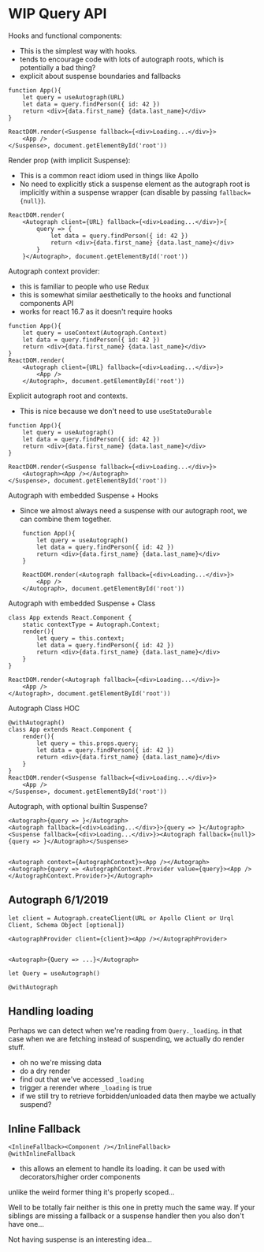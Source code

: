# WIP Query API

Hooks and functional components:

- This is the simplest way with hooks. 
- tends to encourage code with lots of autograph roots, which is potentially a bad thing?
- explicit about suspense boundaries and fallbacks

```
function App(){
    let query = useAutograph(URL)
    let data = query.findPerson({ id: 42 })
    return <div>{data.first_name} {data.last_name}</div>
}

ReactDOM.render(<Suspense fallback={<div>Loading...</div>}>
    <App />
</Suspense>, document.getElementById('root'))
```

Render prop (with implicit Suspense):

- This is a common react idiom used in things like Apollo
- No need to explicitly stick a suspense element as the autograph root is implicitly within a suspense wrapper (can disable by passing `fallback={null}`). 

```
ReactDOM.render(
    <Autograph client={URL} fallback={<div>Loading...</div>}>{
        query => {
            let data = query.findPerson({ id: 42 })
            return <div>{data.first_name} {data.last_name}</div>
        }
    }</Autograph>, document.getElementById('root'))
```

Autograph context provider:

- this is familiar to people who use Redux
- this is somewhat similar aesthetically to the hooks and functional components API
- works for react 16.7 as it doesn't require hooks

```
function App(){
    let query = useContext(Autograph.Context)
    let data = query.findPerson({ id: 42 })
    return <div>{data.first_name} {data.last_name}</div>
}
ReactDOM.render(
    <Autograph client={URL} fallback={<div>Loading...</div>}>
        <App />
    </Autograph>, document.getElementById('root'))
```


















Explicit autograph root and contexts.

- This is nice because we don't need to use `useStateDurable`

```
function App(){
    let query = useAutograph()
    let data = query.findPerson({ id: 42 })
    return <div>{data.first_name} {data.last_name}</div>
}

ReactDOM.render(<Suspense fallback={<div>Loading...</div>}>
    <Autograph><App /></Autograph>
</Suspense>, document.getElementById('root'))
```

Autograph with embedded Suspense + Hooks

- Since we almost always need a suspense with our autograph root, we can combine them together.

```
    function App(){
        let query = useAutograph()
        let data = query.findPerson({ id: 42 })
        return <div>{data.first_name} {data.last_name}</div>
    }

    ReactDOM.render(<Autograph fallback={<div>Loading...</div>}>
        <App />
    </Autograph>, document.getElementById('root'))
```

Autograph with embedded Suspense + Class

    class App extends React.Component {
        static contextType = Autograph.Context;
        render(){
            let query = this.context;
            let data = query.findPerson({ id: 42 })
            return <div>{data.first_name} {data.last_name}</div>
        }
    }

    ReactDOM.render(<Autograph fallback={<div>Loading...</div>}>
        <App />
    </Autograph>, document.getElementById('root'))


Autograph Class HOC

    @withAutograph()
    class App extends React.Component {
        render(){
            let query = this.props.query;
            let data = query.findPerson({ id: 42 })
            return <div>{data.first_name} {data.last_name}</div>
        }
    }
    ReactDOM.render(<Suspense fallback={<div>Loading...</div>}>
        <App />
    </Suspense>, document.getElementById('root'))


Autograph, with optional builtin Suspense?

    <Autograph>{query => }</Autograph>
    <Autograph fallback={<div>Loading...</div>}>{query => }</Autograph>
    <Suspense fallback={<div>Loading...</div>}><Autograph fallback={null}>{query => }</Autograph></Suspense>


    <Autograph context={AutographContext}><App /></Autograph>
    <Autograph>{query => <AutographContext.Provider value={query}><App /></AutographContext.Provider>}</Autograph>








## Autograph 6/1/2019

    let client = Autograph.createClient(URL or Apollo Client or Urql Client, Schema Object [optional])

    <AutographProvider client={client}><App /></AutographProvider>


    <Autograph>{Query => ...}</Autograph>

    let Query = useAutograph()

    @withAutograph

## Handling loading

Perhaps we can detect when we're reading from `Query._loading`. in that case when we are fetching instead of suspending, we actually do render stuff. 


- oh no we're missing data
- do a dry render
- find out that we've accessed `_loading` 
- trigger a rerender where `_loading` is true
- if we still try to retrieve forbidden/unloaded data then maybe we actually suspend?


## Inline Fallback

    <InlineFallback><Component /></InlineFallback>
    @withInlineFallback

- this allows an element to handle its loading. it can be used with decorators/higher order components

unlike the weird former thing it's properly scoped... 

Well to be totally fair neither is this one in pretty much the same way. If your siblings are missing a fallback or a suspense handler then you also don't have one...

Not having suspense is an interesting idea...





